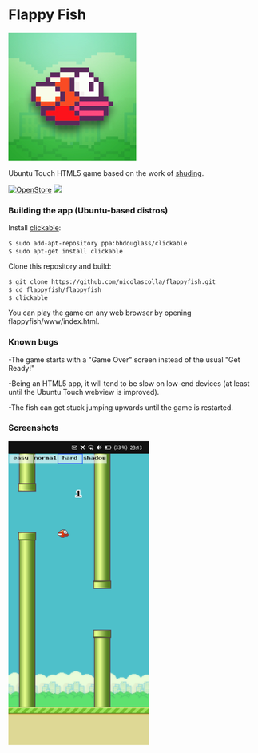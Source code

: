 # Flappy Fish
![](icon.png)

Ubuntu Touch HTML5 game based on the work of [shuding](https://github.com/shuding/flappybird).

[![OpenStore](https://open-store.io/badges/en_US.png)](https://open-store.io/app/flappyfish.collaproductions)
[![](https://i.imgur.com/KIipzE8.png)](https://t.me/collaproductions)

### Building the app (Ubuntu-based distros)

Install [clickable](https://clickable-ut.dev/en/latest/install.html):

```
$ sudo add-apt-repository ppa:bhdouglass/clickable
$ sudo apt-get install clickable
```

Clone this repository and build:

```
$ git clone https://github.com/nicolascolla/flappyfish.git
$ cd flappyfish/flappyfish
$ clickable
```

You can play the game on any web browser by opening flappyfish/www/index.html.

### Known bugs

-The game starts with a "Game Over" screen instead of the usual "Get Ready!"

-Being an HTML5 app, it will tend to be slow on low-end devices (at least until the Ubuntu Touch webview is improved).

-The fish can get stuck jumping upwards until the game is restarted.

### Screenshots

![](screenshot.png)
